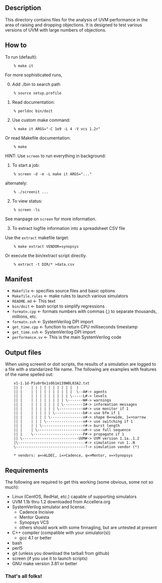 Description
-----------

This directory contains files for the analysis
of UVM performance in the area of raising and dropping
objections. It is designed to test various versions
of UVM with large numbers of objections.

How to
------

To run (default):

```
    % make it
```

For more sophisticated runs,

0. Add ./bin to search path

```
    % source setup.profile
```

1. Read documentation:

```
    % perldoc bin/doit
```

2. Use custom make command:

```
    % make it ARGS="-C 1e9 -L 4 -V vcs 1.2r"
```

Or read Makefile documentation:
```
    % make
```

HINT: Use `screen` to run everything in background:

1. To start a job:

```
    % screen -d -m -L make it ARGS="..."
```

alternately:

```
    % ./screenit ...
```

2. To view status:

```
    % screen -ls
```

See manpage on `screen` for more information.

3. To extract logfile information into a spreadsheet CSV file

Use the `extract` makefile target:

```
    % make extract VENDOR=synopsys
```

Or execute the bin/extract script directly.

```
    % extract -t DIR/* >data.csv
```

Manifest
--------

- `Makefile` <- specifies source files and basic options
- `Makefile.rules` <- make rules to launch various simulators
- `README.md` <- This text
- `bin/doit` <- bash script to simplify regressions
- `formatn.cpp` <- formats numbers with commas (,) to separate thousands, millions, etc.
- `formatn.svh` <- SystemVerilog DPI import
- `get_time.cpp` <- function to return CPU milliseconds timestamp
- `get_time.svh` <- SystemVerilog DPI import
- `performance.sv` <- This is the main SystemVerilog code

Output files
------------

When using screenit or doit scripts, the results of a simulation are logged to a
file with a standarized file name. The following are examples with features of
the name spelled out:

```
    v1-1.1d-P1u0r0x1s0b1m1I0W0L03A2.txt                           
    || |    | | | | | | | | | |  |                                
    || |    | | | | | | | | | |  \--A#-> agents                   
    || |    | | | | | | | | | \-----L#-> levels                   
    || |    | | | | | | | | \-------W#-> warnings                 
    || |    | | | | | | | \---------I#-> information messages     
    || |    | | | | | | \-----------m#-> use monitor if 1         
    || |    | | | | | \-------------b#-> use bfm if 1             
    || |    | | | | \---------------x#-> shape 0=>wide, 1=>narrow 
    || |    | | | \-----------------x#-> use switching if 1       
    || |    | | \-------------------r#-> burst length             
    || |    | \---------------------u#-> use full sequence        
    || |    \-----------------------P#-> propagate if 1           
    || \--------------------------UVM#-> UVM version 1.1a..1.2    
    |\-------------------------------#-> simulation run 1..N      
    \--------------------------------?-> simulation vendor (*)    

    * vendors: a=>ALDEC, i=>Cadence, q=>Mentor, v=>Synopsys 
```

Requirements
------------
The following are required to get this working (some obvious, some not so much):

- Linux (CentOS, RedHat, etc.) capable of supporting simulators
- UVM 1.1b thru 1.2 downloaded from Accellera.org
- SystemVerilog simulator and license.
  + Cadence Incisive
  + Mentor Questa
  + Synopsys VCS
  + others should work with some finnagling, but are untested at present
- C++ compiler (compatible with your simulator(s))
  + gcc 4.1 or better
- bash
- perl5
- git (unless you download the tarball from github)
- screen (if you use it to launch scripts)
- GNU make version 3.81 or better

### That's all folks!
